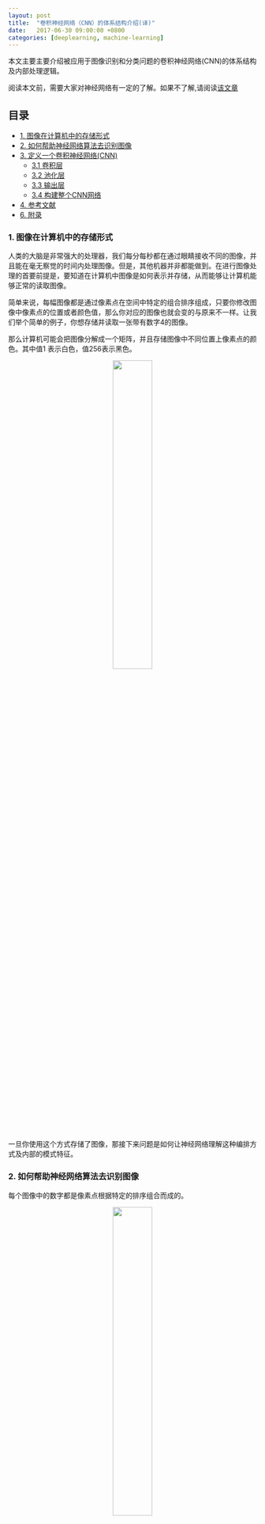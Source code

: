 ```yaml
---
layout: post
title:  "卷积神经网络（CNN）的体系结构介绍(译)"
date:   2017-06-30 09:00:00 +0800
categories: [deeplearning, machine-learning]
---
```


本文主要主要介绍被应用于图像识别和分类问题的卷积神经网络(CNN)的体系结构及内部处理逻辑。

阅读本文前，需要大家对神经网络有一定的了解。如果不了解,请阅读[该文章]()


## 目录

* [1. 图像在计算机中的存储形式](#1)
* [2. 如何帮助神经网络算法去识别图像](#2)
* [3. 定义一个卷积神经网络(CNN)](#3)
	* [3.1 卷积层](#3.1)
	* [3.2 池化层](#3.2)
	* [3.3 输出层](#3.3)
	* [3.4 构建整个CNN网络](#3.4)
* [4. 参考文献](#5)
* [6. 附录](#6)


<h3 id="1">1. 图像在计算机中的存储形式</h3>

人类的大脑是非常强大的处理器，我们每分每秒都在通过眼睛接收不同的图像，并且能在毫无察觉的时间内处理图像。但是，其他机器并非都能做到。在进行图像处理的首要前提是，要知道在计算机中图像是如何表示并存储，从而能够让计算机能够正常的读取图像。

简单来说，每幅图像都是通过像素点在空间中特定的组合排序组成，只要你修改图像中像素点的位置或者颜色值，那么你对应的图像也就会变的与原来不一样。让我们举个简单的例子，你想存储并读取一张带有数字4的图像。

那么计算机可能会把图像分解成一个矩阵，并且存储图像中不同位置上像素点的颜色。其中值1 表示白色，值256表示黑色。

<div align="center">
<img src="/assets/images/cnn/4image11.png" width="40%" height="40%"  />
</div>


一旦你使用这个方式存储了图像，那接下来问题是如何让神经网络理解这种编排方式及内部的模式特征。


<h3 id="2">2. 如何帮助神经网络算法去识别图像</h3>

每个图像中的数字都是像素点根据特定的排序组合而成的。

<div align="center">
<img src="/assets/images/cnn/4image11.png" width="40%" height="40%"  />
</div>


如果我们想使用全连接神经网络来识别数字图像，那么我们该怎么做呢？

在使用全连接网络中，首先会将图像矩阵拉平成一个$$1*(height*width)$$的数组，并将数组中的像素作为特征，从而来识别图像中的数字。对于神经网络来说，确实很难知道底层到底怎么处理的。

<div align="center">
<img src="/assets/images/cnn/flat.png" width="80%" height="80%"  />
</div>


对于人而言，也很难理解拉平后的数组是数字4，因为我们失去了像素点的空间信息。

除了上述的拉平矩阵外我们还能怎么做呢？让我们看下怎么通过从原始图像提取特征从而保留像素的空间特征。

#### Case 1:

在这我们使用一个权重值乘以图像中的每一个像素点。

<div align="center">
<img src="/assets/images/cnn/image2.png" width="80%" height="80%"  />
</div>


从图中，我们使用肉眼还是能正常的识别出这是一个数字4。但是把它放进全连接网络中，又会将图像拉平成一维数组。所以我们还是无法保留像素直接的空间信息。

<div align="center">
<img src="/assets/images/cnn/imageflat1.png" width="80%" height="80%"  />
</div>


#### Case 2:

从上面的例子中，我们知道将矩阵拉平破坏了图像的空间信息。我们需要寻找一个将图像放入网络中，但是不破坏图像的空间信息的方法。

让我们来看下，相比直接使用一个像素点，我们可以尝试整合相邻两个像素点之间的信息。这可以让网络了解相邻像素之间的关系。现在我们一次考虑两个像素点，那么我们就需要一次使用两个权重。

<div align="center">
<img src="/assets/images/cnn/case2.gif" width="80%" height="80%"  />
</div>


从图中我们可以看出，原来包含4列的矩阵，通过变换后变成了3列矩阵。我们一次使用两个像素点，从而图像在处理后就变小了。虽然图像变小了，但是我们还能清晰的看出来图像中的数字是4。同时，有一个比较重要的点，我们需要认识到，就是我们只考虑了水平方向两个相邻像素点的信息，因此也就只有水平方向的空间特征得以被考虑。

这是其中一种从图形中提取特征的方法。 我们能够清晰的看到图形的左边和中间的形状，但是图形右边形状略微有点不够清晰。这主要是因为下面的两个主要问题：

1. 图形右边的像素点与权重只相乘了一次
2. 因为左边的权重值(1)大于右边的权重值(0.3) 所以左边的信息被放大了，右边的信息被缩小了。

那么现在我们遇到了这两个问题，我们就需要两种方法来解决。


#### Case 3:

对于图像左边缘和右边缘的像素只被处理一次的问题。从而我们需要做的是让神经网络也对这部分像素点处理与其他像素点采用相同的处理手法。

我们有个简单直接的方法，沿着权重运动的方向两侧放置零点。

<div align="center">
<img src="/assets/images/cnn/case31.gif" width="80%" height="80%"  />
</div>


你可以看到，通过添加零来保留角落的信息。图像的大小也随之增加了。当我们不想让图像的大小变小时可以使用这个方法。

#### Case 4:

在这我们想解决的一个问题是，因为右边的权重值较小使得右边的像素值降低，从而导致我们难以识别。我们能做的就是将多个权重值的结果结合在一起。

权重$$(1, 0.3)$$ 我们得到了下面的结果:

<div align="center">
<img src="/assets/images/cnn/case41.png" width="40%" height="40%"  />
</div>


当使用权重$$(0.1, 5)$$ 我们得到了下面的结果：

<div align="center">
<img src="/assets/images/cnn/case42.png" width="40%" height="40%"  />
</div>


结合上述两个输出结果，我们能更清晰的看到图像中数字。因此，我们所做的只是使用多个权重而不是一个来保留关于图像的更多信息。最终的输出将是上述两张图像的结合。


#### Case 5:

上述的提取特征的方法都只是保留了图像水平方向的空间信息。但是在很多时候，我们希望保留除了水平方向之外垂直方向的空间信息。我们可以将原来一维权重数组转换成二维权重矩阵，这样来考虑图像中水平和垂直方向的信息。同样，相比原图像，经过权重变化后的图像在行和列都少了一。

<div align="center">
<img src="/assets/images/cnn/case5.gif" width="80%" height="80%"  />
</div>


#### 最终我们到底做了什么

我们上面做的是试图通过使用图像的空间排列从图像中提取特征。对于神经网络而言，了解图像中像素的排列方式，对于我们了解图像中的信息是非常重要的。我们上面做的也正是**卷积神经网络（CNN）**所做的。我们可以采用输入图像，定义权重矩阵，并将输入卷积以从图像中提取特定特征，而不会丢失关于其空间布置的信息。


<h3 id="3">3. 定义一个卷积神经网络(CNN) </h3> 

在定义一个卷积神经网络前，我们需要知道三个基本的定义：

1. 卷积层
2. 池化层(可选)
3. 结果输出层

<h4 id="3.1">3.1 卷积层(Convolution layer) </h4>

在卷积层中具体的处理手法，与上面Case5所描述的是一样的。 假设我们有个 $$6*6$$ 大小的图像。同时我们定义一个权重矩阵，从而来提取图像中特征。

<div align="center">
<img src="/assets/images/cnn/conv1.png" width="60%" height="60%"  />
</div>


我们初始化权重为 3*3 的矩阵。将该权重矩阵扫过图像中的每个像素并得到不同像素点的卷积输出。上图中的结果 429 就是通过点乘权重矩阵和图像对应的像素并求和得到的结果。

<div align="center">
<img src="/assets/images/cnn/conv.gif" width="60%" height="60%"  />
</div>


这幅$$6*6$$的图像最终被卷积成了$$4*4$$的图像。如果我们把权重矩阵想象成粉刷，那么对图像的卷积就可以想象成在刷一面墙。权重刷子先水平从右向做刷墙，然后垂直从上到下刷墙。

让我们在真实的图像上看下通过卷积后的图像效果：

<div align="center">
<img src="/assets/images/cnn/convimages.png" width="75%" height="75%"  />
</div>


其中权重矩阵就像是不同的滤镜，这些滤镜从图像中提取不同的特征信息。其中一些可能提取是边缘特征，其他的一些可能提取的是颜色特征，又或者一些只是过滤掉一些不想要的噪声。

这些权重都是通过最小化损失中学习出来的，与MLP(多层感知机)的学习过程类似。从图像中学习出来的权重帮助神经网络更好的做出正确的预测。当我们包含多层卷积层时，初始的几层提取一些更普适的特征，随着网络层次的深入，通过卷积获得的特征会越来越复杂，也会越来越适应我们处理的问题。

**步幅(stride)和填充(padding)的概念**

如上所述，权重矩阵对整幅图像一个一个像素的扫描计算。我们可以将权重矩阵如何在图像上移动作为一个超级参数。如果权重矩阵每次移动一个像素，那么我们就称步幅(stride)为1，让我们看下如果步幅为2的情况下是怎么样的？

<div align="center">
<img src="/assets/images/cnn/stride1.gif" width="60%" height="60%"  />
</div>


正如你所看到的，图像的大小随着步幅的增大在不断的减少。那么通过往图像中填充(padding) 0值，我们就可以解决这个问题。我们同样可以多填充一些0值，从而避免步幅增大导致图像减小的问题。

<div align="center">
<img src="/assets/images/cnn/zero-padding.png" width="40%" height="40%"  />
</div>


在用零填充后，我们可以看到图像初始形状是如何保留的。这就是所谓的相同的填充（same padding），因为输出图像与输入大小相同。

<div align="center">
<img src="/assets/images/cnn/padding.gif" width="60%" height="60%"  />
</div>


通过填充后，我们保留了更多的边界信息，并保留了图像的原始大小。

**多层卷积核和激活图像**

我们需要知道的一点，权重的深度方向的维度与输入图像深度方向的维度应该保持一致。因此通过一维卷积核我们能获得一维深度的卷积图像。在多数情况下，同时使用的是多个相同尺寸的卷积核，而不仅仅是使用单一卷积核。

通过不同卷积核处理后的图像重新组合在一起形成多维卷积图像。假设我们有个 $$32*32*3$$ 的输入图像，我们使用10个$$5*5*3$$的卷积核对输入图像做卷积，那么我们就会得到一个 $$28*28*10$$ 的输出结果。

<div align="center">
<img src="/assets/images/cnn/activation-map.png" width="60%" height="60%"  />
</div>


<h4 id="3.2">3.2 池化层(pooling layer) </h4>

有时候输入图像的尺寸太大，我们需要减少需要训练的参数个数。所以比较直接的做法就是在不同的卷积层中引入池化层。池化层主要目的是为了减少图像的空间大小。池化是独立作用在输入图像的不同深度上，因此图像的深度信息经过池化处理后还是保持不变。最常用的池化操作有最大池化(max pooling)。 

<div align="center">
<img src="/assets/images/cnn/maxpool.png" width="60%" height="60%"  />
</div>


上图所示，我们使用的步长等于2，同时池化维度也是2。最大化处理会对不同深度的图像进行处理，正如我们所看到的一样，$$4*4$$ 的卷积输出在最大化池化后变成了 $$2*2$$ 的输出图像。

让我们看下在真实图像上做最大池化后得到的图像

<div align="center">
<img src="/assets/images/cnn/pooling.png" width="75%" height="75%"  />
</div>


如图所示，我们在卷积图像上做最大化池化处理，可以看出最大化池化任然保留了图像的信息（一辆车停在路边）。如果你仔细看池化后图像的大小是原来的一半。这样可以帮助我们减少训练参数。

同理，还有其他的池化方法，比如均值或者$$L2$$ 范式。

**输出维度计算**

在通过不同卷积层后，往往我们会对输入输出图像的维度是多少感到困惑。在这将做些简单介绍，从而让大家能很好的计算不同输出层图像的维度。

1. **卷积核的个数**，输出卷积图像的深度与给定的卷积个数相等。正如我们上面介绍多层卷积核和激活图像时所描述的，激活图像的深度与输入的卷积个数是相同的。
2. **步幅(stride)**，如果我们采用一步移动，那么输出图像的维度分别减一。若使用更大的步幅，将会得到更小维度的输出图像
3. **零填充(Zero padding)**, 这可以帮助我们保留输出图像与输入图像的维度的一致。如果采用一步步幅，并在图像边缘填充一行或列的零值，那么输出的卷积图像维度与输入的原图是一致的。

通过上面的描述，我们可以采用一个简单的公式来计算输出图像的维度信息。我们可以使用 $$([W-F+2P]/S) + 1$$。 其中 $$W$$ 是输入图像的维度，$$F$$ 是卷积核的维度，$$P$$ 是填充的维度，$$S$$ 是对应的步长信息。假设我们有个输入图像，其维度为：$$32*32*3$$ 我们使用一个 $$3*3*3$$ 的卷积核，一步步长，不填充。

所以 $$W=32, F=3, P=0, S=1$$ 输出图像的深度与卷积核个数相同例如：10。 输出图像的维度信息的结果 $$([32-3+0])/1 + 1 = 30$$。 所以输出的volume的维度为$$30*30*10$$

<h4 id="3.3">3.3 输出层 </h4>

在通过不同卷积层（convolution layer），池化层（pooling layer）处理后，我们任需要输出相应的类别信息。其中卷积层，池化层只能帮助我们从原始图像中提取相应特征和降低参数的个数。但是为了能得到最后的输出结果，我们需要使用一个全连接层，从而得到最终的我们需要的数字输出。如果仅仅使用卷积层，我们很难获取到我们想要得到的结果。卷积层输出3D的激活图像，但是我们只想知道图像中的数字是多少，或者该图像是否属于特定的类别。在输出层中同样也会包含一个损失函数，例如：categorical cross-entropy，来计算预测结果的偏差。一旦前向传播处理结束后，后向传播就会根据损失函数重新更新网络中每一层的权重，从而使得损失降低。


<h4 id="3.4">3.4 构建整个CNN网络</h4>

**CNN** 是由不同的卷积层和池化层有机的组合而成的。让我们看下整个网络将会是怎么工作的。

<div align="center">
<img src="/assets/images/cnn/cnnimage.png" width="80%" height="80%"  />
</div>


* 向第一层卷积层输入原始图像。卷积输出是一个激活图像。不同的卷积核作用在图像上从而获取不同的特征，并且不断的深入。
* 不同的卷积核应该提取不同特征，从而帮助我们准确的预测到相应的结果。
* 池化层进一步降低参数的个数
* 在最后做出预测前，多层卷积层和池化层帮助我们提取图像的不同特征，同时降低训练参数的个数。
* 正如上面描述CNN的输出层是一个全连接神经网络。首先将其他不同层输出的图像拉平，并作为全连接网络的输入，最后用于预测相应的特征
* 最后通过计算输出层的输出结果与真实结果的误差，比如均方误差。然后计算误差的梯度。
* 结果的误差通过后向传播来更新不同卷积的权重和偏差(bias)
* 一次前向传播和后向传播构成了一个完整的训练过程。




<h3 id="4">4. 参考文献 </h3>

* [Architecture of Convolutional Neural Networks (CNNs) demystified](https://www.analyticsvidhya.com/blog/2017/06/architecture-of-convolutional-neural-networks-simplified-demystified/)

<h3 id="5">5. 附录</h3>

* [使用keras 构建CNN网络做图像分类代码]()


  	

